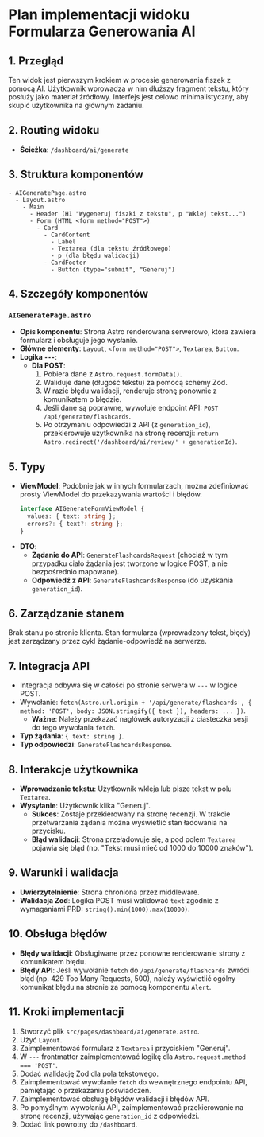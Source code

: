 # Plan implementacji widoku Formularza Generowania AI

## 1. Przegląd
Ten widok jest pierwszym krokiem w procesie generowania fiszek z pomocą AI. Użytkownik wprowadza w nim dłuższy fragment tekstu, który posłuży jako materiał źródłowy. Interfejs jest celowo minimalistyczny, aby skupić użytkownika na głównym zadaniu.

## 2. Routing widoku
- **Ścieżka**: `/dashboard/ai/generate`

## 3. Struktura komponentów
```
- AIGeneratePage.astro
  - Layout.astro
    - Main
      - Header (H1 "Wygeneruj fiszki z tekstu", p "Wklej tekst...")
      - Form (HTML <form method="POST">)
        - Card
          - CardContent
            - Label
            - Textarea (dla tekstu źródłowego)
            - p (dla błędu walidacji)
          - CardFooter
            - Button (type="submit", "Generuj")
```

## 4. Szczegóły komponentów
### `AIGeneratePage.astro`
- **Opis komponentu**: Strona Astro renderowana serwerowo, która zawiera formularz i obsługuje jego wysłanie.
- **Główne elementy**: `Layout`, `<form method="POST">`, `Textarea`, `Button`.
- **Logika `---`**:
  - **Dla POST**:
    1. Pobiera dane z `Astro.request.formData()`.
    2. Waliduje dane (długość tekstu) za pomocą schemy Zod.
    3. W razie błędu walidacji, renderuje stronę ponownie z komunikatem o błędzie.
    4. Jeśli dane są poprawne, wywołuje endpoint API: `POST /api/generate/flashcards`.
    5. Po otrzymaniu odpowiedzi z API (z `generation_id`), przekierowuje użytkownika na stronę recenzji: `return Astro.redirect('/dashboard/ai/review/' + generationId)`.

## 5. Typy
- **ViewModel**: Podobnie jak w innych formularzach, można zdefiniować prosty ViewModel do przekazywania wartości i błędów.
  ```typescript
  interface AIGenerateFormViewModel {
    values: { text: string };
    errors?: { text?: string };
  }
  ```
- **DTO**:
  - **Żądanie do API**: `GenerateFlashcardsRequest` (chociaż w tym przypadku ciało żądania jest tworzone w logice POST, a nie bezpośrednio mapowane).
  - **Odpowiedź z API**: `GenerateFlashcardsResponse` (do uzyskania `generation_id`).

## 6. Zarządzanie stanem
Brak stanu po stronie klienta. Stan formularza (wprowadzony tekst, błędy) jest zarządzany przez cykl żądanie-odpowiedź na serwerze.

## 7. Integracja API
- Integracja odbywa się w całości po stronie serwera w `---` w logice POST.
- Wywołanie: `fetch(Astro.url.origin + '/api/generate/flashcards', { method: 'POST', body: JSON.stringify({ text }), headers: ... })`.
  - **Ważne**: Należy przekazać nagłówek autoryzacji z ciasteczka sesji do tego wywołania `fetch`.
- **Typ żądania**: `{ text: string }`.
- **Typ odpowiedzi**: `GenerateFlashcardsResponse`.

## 8. Interakcje użytkownika
- **Wprowadzanie tekstu**: Użytkownik wkleja lub pisze tekst w polu `Textarea`.
- **Wysyłanie**: Użytkownik klika "Generuj".
  - **Sukces**: Zostaje przekierowany na stronę recenzji. W trakcie przetwarzania żądania można wyświetlić stan ładowania na przycisku.
  - **Błąd walidacji**: Strona przeładowuje się, a pod polem `Textarea` pojawia się błąd (np. "Tekst musi mieć od 1000 do 10000 znaków").

## 9. Warunki i walidacja
- **Uwierzytelnienie**: Strona chroniona przez middleware.
- **Walidacja Zod**: Logika POST musi walidować `text` zgodnie z wymaganiami PRD: `string().min(1000).max(10000)`.

## 10. Obsługa błędów
- **Błędy walidacji**: Obsługiwane przez ponowne renderowanie strony z komunikatem błędu.
- **Błędy API**: Jeśli wywołanie `fetch` do `/api/generate/flashcards` zwróci błąd (np. 429 Too Many Requests, 500), należy wyświetlić ogólny komunikat błędu na stronie za pomocą komponentu `Alert`.

## 11. Kroki implementacji
1. Stworzyć plik `src/pages/dashboard/ai/generate.astro`.
2. Użyć `Layout`.
3. Zaimplementować formularz z `Textarea` i przyciskiem "Generuj".
4. W `---` frontmatter zaimplementować logikę dla `Astro.request.method === 'POST'`.
5. Dodać walidację Zod dla pola tekstowego.
6. Zaimplementować wywołanie `fetch` do wewnętrznego endpointu API, pamiętając o przekazaniu poświadczeń.
7. Zaimplementować obsługę błędów walidacji i błędów API.
8. Po pomyślnym wywołaniu API, zaimplementować przekierowanie na stronę recenzji, używając `generation_id` z odpowiedzi.
9. Dodać link powrotny do `/dashboard`. 